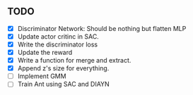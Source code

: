 ## TODO

- [x] Discriminator Network: Should be nothing but flatten MLP
- [x] Update actor critinc in SAC. 
- [x] Write the discriminator loss
- [x] Update the reward
- [x] Write a function for merge and extract. 
- [x] Append z's size for everything.
- [ ] Implement GMM
- [ ] Train Ant using SAC and DIAYN
